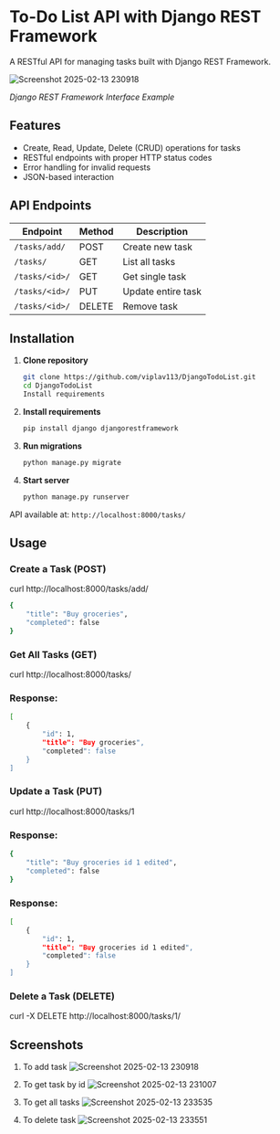 # To-Do List API with Django REST Framework

A RESTful API for managing tasks built with Django REST Framework.

![Screenshot 2025-02-13 230918](https://github.com/user-attachments/assets/a02481f3-9816-47d9-bcfe-972780eea469)
 
 *Django REST Framework Interface Example*

## Features

- Create, Read, Update, Delete (CRUD) operations for tasks
- RESTful endpoints with proper HTTP status codes
- Error handling for invalid requests
- JSON-based interaction

## API Endpoints

| Endpoint          | Method | Description                      |
|-------------------|--------|----------------------------------|
| `/tasks/add/`     | POST   | Create new task                  |
| `/tasks/`         | GET    | List all tasks                   |
| `/tasks/<id>/`    | GET    | Get single task                  |
| `/tasks/<id>/`    | PUT    | Update entire task               |
| `/tasks/<id>/`    | DELETE | Remove task                      |

## Installation

1. **Clone repository**
   ```bash
   git clone https://github.com/viplav113/DjangoTodoList.git
   cd DjangoTodoList
   Install requirements
   
2. **Install requirements**
    ```bash
    pip install django djangorestframework
    ```
3. **Run migrations**
    ```bash
    python manage.py migrate
    ```
4. **Start server**
    ```bash
    python manage.py runserver
    ```
API available at: `http://localhost:8000/tasks/`

## Usage

### Create a Task (POST)
curl http://localhost:8000/tasks/add/
```bash
{
    "title": "Buy groceries",
    "completed": false
}
```
### Get All Tasks (GET)
curl http://localhost:8000/tasks/
### Response:
```bash
[
    {
        "id": 1,
        "title": "Buy groceries",
        "completed": false
    }
]
```
### Update a Task (PUT)
curl http://localhost:8000/tasks/1
### Response:
```bash
{
    "title": "Buy groceries id 1 edited",
    "completed": false
}
```

### Response:
```bash
[
    {
        "id": 1,
        "title": "Buy groceries id 1 edited",
        "completed": false
    }
]
```

### Delete a Task (DELETE)

curl -X DELETE http://localhost:8000/tasks/1/

## Screenshots
1. To add task
![Screenshot 2025-02-13 230918](https://github.com/user-attachments/assets/75994dae-3b4f-4840-907d-710e15e294d8)

2. To get task by id
![Screenshot 2025-02-13 231007](https://github.com/user-attachments/assets/7a008671-52cd-4f63-9634-ada23eacab87)

3. To get all tasks
![Screenshot 2025-02-13 233535](https://github.com/user-attachments/assets/06df0d05-5f4b-4565-8d31-3482c995ff45)

4. To delete task
![Screenshot 2025-02-13 233551](https://github.com/user-attachments/assets/2a000bc7-0411-43e2-bed8-c52e1b355bf7)



